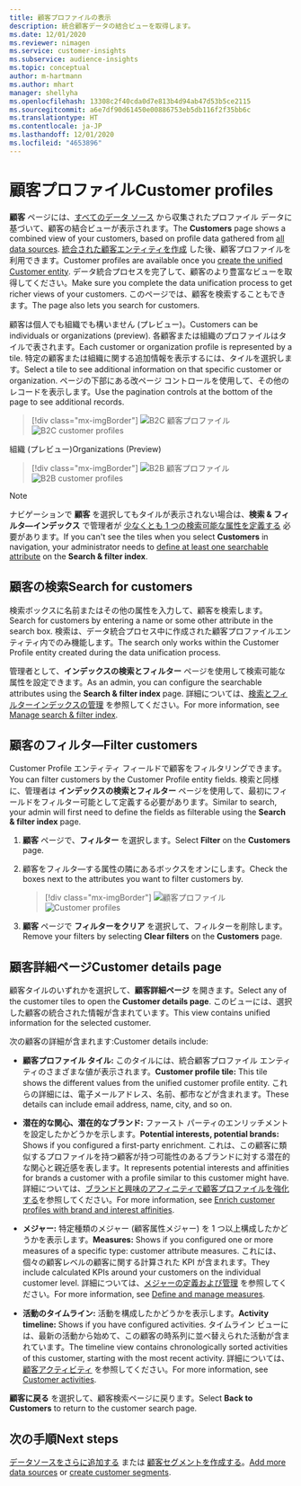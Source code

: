 ```yaml
---
title: 顧客プロファイルの表示
description: 統合顧客データの結合ビューを取得します。
ms.date: 12/01/2020
ms.reviewer: nimagen
ms.service: customer-insights
ms.subservice: audience-insights
ms.topic: conceptual
author: m-hartmann
ms.author: mhart
manager: shellyha
ms.openlocfilehash: 13308c2f40cda0d7e813b4d94ab47d53b5ce2115
ms.sourcegitcommit: a6e7df90d61450e00886753eb5db116f2f35bb6c
ms.translationtype: HT
ms.contentlocale: ja-JP
ms.lasthandoff: 12/01/2020
ms.locfileid: "4653896"
---
```

# <a name="customer-profiles"></a><span data-ttu-id="1ec4d-103">顧客プロファイル</span><span class="sxs-lookup"><span data-stu-id="1ec4d-103">Customer profiles</span></span>

<span data-ttu-id="1ec4d-104">**顧客** ページには、[すべてのデータ ソース](data-sources.md) から収集されたプロファイル データに基づいて、顧客の結合ビューが表示されます。</span><span class="sxs-lookup"><span data-stu-id="1ec4d-104">The **Customers** page shows a combined view of your customers, based on profile data gathered from [all data sources](data-sources.md).</span></span> <span data-ttu-id="1ec4d-105">[統合された顧客エンティティを作成](data-unification.md) した後、顧客プロファイルを利用できます。</span><span class="sxs-lookup"><span data-stu-id="1ec4d-105">Customer profiles are available once you [create the unified Customer entity](data-unification.md).</span></span> <span data-ttu-id="1ec4d-106">データ統合プロセスを完了して、顧客のより豊富なビューを取得してください。</span><span class="sxs-lookup"><span data-stu-id="1ec4d-106">Make sure you complete the data unification process to get richer views of your customers.</span></span> <span data-ttu-id="1ec4d-107">このページでは、顧客を検索することもできます。</span><span class="sxs-lookup"><span data-stu-id="1ec4d-107">The page also lets you search for customers.</span></span>

<span data-ttu-id="1ec4d-108">顧客は個人でも組織でも構いません (プレビュー)。</span><span class="sxs-lookup"><span data-stu-id="1ec4d-108">Customers can be individuals or organizations (preview).</span></span> <span data-ttu-id="1ec4d-109">各顧客または組織のプロファイルはタイルで表されます。</span><span class="sxs-lookup"><span data-stu-id="1ec4d-109">Each customer or organization profile is represented by a tile.</span></span> <span data-ttu-id="1ec4d-110">特定の顧客または組織に関する追加情報を表示するには、タイルを選択します。</span><span class="sxs-lookup"><span data-stu-id="1ec4d-110">Select a tile to see additional information on that specific customer or organization.</span></span> <span data-ttu-id="1ec4d-111">ページの下部にある改ページ コントロールを使用して、その他のレコードを表示します。</span><span class="sxs-lookup"><span data-stu-id="1ec4d-111">Use the pagination controls at the bottom of the page to see additional records.</span></span>

> [!div class="mx-imgBorder"] 
> <span data-ttu-id="1ec4d-112">![B2C 顧客プロファイル](media/profiles-customers.png "B2C 顧客プロファイル")</span><span class="sxs-lookup"><span data-stu-id="1ec4d-112">![B2C customer profiles](media/profiles-customers.png "B2C customer profiles")</span></span>

<span data-ttu-id="1ec4d-113">組織 (プレビュー)</span><span class="sxs-lookup"><span data-stu-id="1ec4d-113">Organizations (Preview)</span></span>
> [!div class="mx-imgBorder"] 
> <span data-ttu-id="1ec4d-114">![B2B 顧客プロファイル](media/profile-customers-b2b.png "B2B 顧客プロファイル")</span><span class="sxs-lookup"><span data-stu-id="1ec4d-114">![B2B customer profiles](media/profile-customers-b2b.png "B2B customer profiles")</span></span>

> [!NOTE]
> <span data-ttu-id="1ec4d-115">ナビゲーションで **顧客** を選択してもタイルが表示されない場合は、**検索 & フィルタ―インデックス** で管理者が [少なくとも 1 つの検索可能な属性を定義する](search-filter-index.md) 必要があります。</span><span class="sxs-lookup"><span data-stu-id="1ec4d-115">If you can't see the tiles when you select **Customers** in navigation, your administrator needs to [define at least one searchable attribute](search-filter-index.md) on the **Search & filter index**.</span></span>

## <a name="search-for-customers"></a><span data-ttu-id="1ec4d-116">顧客の検索</span><span class="sxs-lookup"><span data-stu-id="1ec4d-116">Search for customers</span></span>

<span data-ttu-id="1ec4d-117">検索ボックスに名前またはその他の属性を入力して、顧客を検索します。</span><span class="sxs-lookup"><span data-stu-id="1ec4d-117">Search for customers by entering a name or some other attribute in the search box.</span></span> <span data-ttu-id="1ec4d-118">検索は、データ統合プロセス中に作成された顧客プロファイルエンティティ内でのみ機能します。</span><span class="sxs-lookup"><span data-stu-id="1ec4d-118">The search only works within the Customer Profile entity created during the data unification process.</span></span>

<span data-ttu-id="1ec4d-119">管理者として、**インデックスの検索とフィルター** ページを使用して検索可能な属性を設定できます。</span><span class="sxs-lookup"><span data-stu-id="1ec4d-119">As an admin, you can configure the searchable attributes using the **Search & filter index** page.</span></span> <span data-ttu-id="1ec4d-120">詳細については、[検索とフィルターインデックスの管理](search-filter-index.md) を参照してください。</span><span class="sxs-lookup"><span data-stu-id="1ec4d-120">For more information, see [Manage search & filter index](search-filter-index.md).</span></span>

## <a name="filter-customers"></a><span data-ttu-id="1ec4d-121">顧客のフィルタ―</span><span class="sxs-lookup"><span data-stu-id="1ec4d-121">Filter customers</span></span>

<span data-ttu-id="1ec4d-122">Customer Profile エンティティ フィールドで顧客をフィルタリングできます。</span><span class="sxs-lookup"><span data-stu-id="1ec4d-122">You can filter customers by the Customer Profile entity fields.</span></span> <span data-ttu-id="1ec4d-123">検索と同様に、管理者は **インデックスの検索とフィルター** ページを使用して、最初にフィールドをフィルター可能として定義する必要があります。</span><span class="sxs-lookup"><span data-stu-id="1ec4d-123">Similar to search, your admin will first need to define the fields as filterable using the **Search & filter index** page.</span></span>

1. <span data-ttu-id="1ec4d-124">**顧客** ページで、**フィルター** を選択します。</span><span class="sxs-lookup"><span data-stu-id="1ec4d-124">Select **Filter** on the **Customers** page.</span></span>

2. <span data-ttu-id="1ec4d-125">顧客をフィルタ―する属性の隣にあるボックスをオンにします。</span><span class="sxs-lookup"><span data-stu-id="1ec4d-125">Check the boxes next to the attributes you want to filter customers by.</span></span>

   > [!div class="mx-imgBorder"] 
   > <span data-ttu-id="1ec4d-126">![顧客プロファイル](media/profiles-customers3.png "顧客プロファイル")</span><span class="sxs-lookup"><span data-stu-id="1ec4d-126">![Customer profiles](media/profiles-customers3.png "Customer profiles")</span></span>

3. <span data-ttu-id="1ec4d-127">**顧客** ページで **フィルターをクリア** を選択して、フィルターを削除します。</span><span class="sxs-lookup"><span data-stu-id="1ec4d-127">Remove your filters by selecting **Clear filters** on the **Customers** page.</span></span>

##  <a name="customer-details-page"></a><span data-ttu-id="1ec4d-128">顧客詳細ページ</span><span class="sxs-lookup"><span data-stu-id="1ec4d-128">Customer details page</span></span>

<span data-ttu-id="1ec4d-129">顧客タイルのいずれかを選択して、**顧客詳細ページ** を開きます。</span><span class="sxs-lookup"><span data-stu-id="1ec4d-129">Select any of the customer tiles to open the **Customer details page**.</span></span> <span data-ttu-id="1ec4d-130">このビューには、選択した顧客の統合された情報が含まれています。</span><span class="sxs-lookup"><span data-stu-id="1ec4d-130">This view contains unified information for the selected customer.</span></span>

<span data-ttu-id="1ec4d-131">次の顧客の詳細が含まれます:</span><span class="sxs-lookup"><span data-stu-id="1ec4d-131">Customer details include:</span></span>

-   <span data-ttu-id="1ec4d-132">**顧客プロファイル タイル:** このタイルには、統合顧客プロファイル エンティティのさまざまな値が表示されます。</span><span class="sxs-lookup"><span data-stu-id="1ec4d-132">**Customer profile tile:** This tile shows the different values from the unified customer profile entity.</span></span> <span data-ttu-id="1ec4d-133">これらの詳細には、電子メールアドレス、名前、都市などが含まれます。</span><span class="sxs-lookup"><span data-stu-id="1ec4d-133">These details can include email address, name, city, and so on.</span></span> 

-   <span data-ttu-id="1ec4d-134">**潜在的な関心、潜在的なブランド:** ファースト パーティのエンリッチメントを設定したかどうかを示します。</span><span class="sxs-lookup"><span data-stu-id="1ec4d-134">**Potential interests, potential brands:** Shows if you configured a first-party enrichment.</span></span> <span data-ttu-id="1ec4d-135">これは、この顧客に類似するプロファイルを持つ顧客が持つ可能性のあるブランドに対する潜在的な関心と親近感を表します。</span><span class="sxs-lookup"><span data-stu-id="1ec4d-135">It represents potential interests and affinities for brands a customer with a profile similar to this customer might have.</span></span> <span data-ttu-id="1ec4d-136">詳細については、[ブランドと興味のアフィニティで顧客プロファイルを強化する](enrichment-microsoft-graph.md)を参照してください。</span><span class="sxs-lookup"><span data-stu-id="1ec4d-136">For more information, see [Enrich customer profiles with brand and interest affinities](enrichment-microsoft-graph.md).</span></span>

-   <span data-ttu-id="1ec4d-137">**メジャー:** 特定種類のメジャー (顧客属性メジャー) を 1 つ以上構成したかどうかを表示します。</span><span class="sxs-lookup"><span data-stu-id="1ec4d-137">**Measures:** Shows if you configured one or more measures of a specific type: customer attribute measures.</span></span> <span data-ttu-id="1ec4d-138">これには、個々の顧客レベルの顧客に関する計算された KPI が含まれます。</span><span class="sxs-lookup"><span data-stu-id="1ec4d-138">They include calculated KPIs around your customers on the individual customer level.</span></span> <span data-ttu-id="1ec4d-139">詳細については、[メジャーの定義および管理](measures.md) を参照してください。</span><span class="sxs-lookup"><span data-stu-id="1ec4d-139">For more information, see [Define and manage measures](measures.md).</span></span>

-   <span data-ttu-id="1ec4d-140">**活動のタイムライン:** 活動を構成したかどうかを表示します。</span><span class="sxs-lookup"><span data-stu-id="1ec4d-140">**Activity timeline:** Shows if you have configured activities.</span></span> <span data-ttu-id="1ec4d-141">タイムライン ビューには、最新の活動から始めて、この顧客の時系列に並べ替えられた活動が含まれています。</span><span class="sxs-lookup"><span data-stu-id="1ec4d-141">The timeline view contains chronologically sorted activities of this customer, starting with the most recent activity.</span></span> <span data-ttu-id="1ec4d-142">詳細については、[顧客アクティビティ](activities.md) を参照してください。</span><span class="sxs-lookup"><span data-stu-id="1ec4d-142">For more information, see [Customer activities](activities.md).</span></span>

<span data-ttu-id="1ec4d-143">**顧客に戻る** を選択して、顧客検索ページに戻ります。</span><span class="sxs-lookup"><span data-stu-id="1ec4d-143">Select **Back to Customers** to return to the customer search page.</span></span>

## <a name="next-steps"></a><span data-ttu-id="1ec4d-144">次の手順</span><span class="sxs-lookup"><span data-stu-id="1ec4d-144">Next steps</span></span>

<span data-ttu-id="1ec4d-145">[データソースをさらに追加する](data-sources.md) または [顧客セグメントを作成する](segments.md)。</span><span class="sxs-lookup"><span data-stu-id="1ec4d-145">[Add more data sources](data-sources.md) or [create customer segments](segments.md).</span></span>
